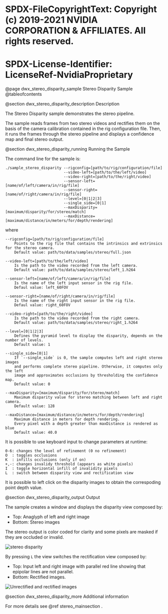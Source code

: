 # SPDX-FileCopyrightText: Copyright (c) 2019-2021 NVIDIA CORPORATION & AFFILIATES. All rights reserved.
# SPDX-License-Identifier: LicenseRef-NvidiaProprietary

@page dwx_stereo_disparity_sample Stereo Disparity Sample
@tableofcontents

@section dwx_stereo_disparity_description Description

The Stereo Disparity sample demonstrates the stereo pipeline.

The sample reads frames from two stereo videos and rectifies them on the basis
of the camera calibration contained in the rig configuration file. Then, it runs the
frames through the stereo pipeline and displays a confidence map and final stereo
output.

@section dwx_stereo_disparity_running Running the Sample

The command line for the sample is:

    ./sample_stereo_disparity --rigconfig=[path/to/rig/configuration/file]
                              --video-left=[path/to/the/left/video]
                              --video-right=[path/to/the/right/video]
                              --sensor-left=[name/of/left/camera/in/rig/file]
                              --sensor-right=[name/of/right/camera/in/rig/file]
                              --level=[0|1|2|3]
                              --single_side=[0|1]
                              --maxDisparity=[maximum/disparity/for/stereo/match]
                              --maxDistance=[maximum/distance/in/meters/for/depth/rendering]

where

    --rigconfig=[path/to/rig/configuration/file]
        Points to the rig file that contains the intrinsics and extrinsics for the stereo camera.
        Default value: path/to/data/samples/stereo/full.json

    --video-left=[path/to/the/left/video]
        Is the path to the video recorded from the left camera.
        Default value: path/to/data/samples/stereo/left_1.h264

    --sensor-left=[name/of/left/camera/in/rig/file]
        Is the name of the left input sensor in the rig file.
        Defaul value: left_60FOV

    --sensor-right=[name/of/right/camera/in/rig/file]
        Is the name of the right input sensor in the rig file.
        Defaul value: right_60FOV

    --video-right=[path/to/the/right/video]
        Is the path to the video recorded from the right camera.
        Default value: path/to/data/samples/stereo/right_1.h264

    --level=[0|1|2|3]
        Defines the pyramid level to display the disparity, depends on the number of levels.
        Default value: 1

    --single_side=[0|1]
        If `--single_side` is 0, the sample computes left and right stereo images
        and performs complete stereo pipeline. Otherwise, it computes only the left
        image and approximates occlusions by thresholding the confidence map.
        Default value: 0

    --maxDisparity=[maximum/disparity/for/stereo/match]
        Maximum disparity value for stereo matching between left and right camera.
        Default value: 128

    --maxDistance=[maximum/distance/in/meters/for/depth/rendering]
        Maximum distance in meters for depth rendering.
        Every pixel with a depth greater than maxDistance is rendered as blue
        Default value: 40.0

It is possible to use keyboard input to change parameters at runtime:

    0-6: changes the level of refinement (0 no refinement)
    O  : toggles occlusions
    K  : infills occlusions (only if on)
    +,-: changes invalidy threshold (appears as white pixels)
    I  : toggle horizontal infill of invalidity pixels
    L  : switch between disparity view and rectification view

It is possible to left click on the disparity images to obtain the correspoding point depth value.

@section dwx_stereo_disparity_output Output

The sample creates a window and displays the disparity view composed by:

- Top: Anaglyph of left and right image
- Bottom: Stereo images

The stereo output is color coded for clarity and some pixels are masked if they
are occluded or invalid.

![stereo disparity](sample_stereo_disparity.png)

By pressing `L` the view switches the rectification view composed by:
- Top: Input left and right image with parallel red line showing that epipolar lines are not parallel.
- Bottom: Rectified images.

![Unrectified and rectified images](sample_stereo_rectifier.png)

@section dwx_stereo_disparity_more Additional information

For more details see @ref stereo_mainsection .

